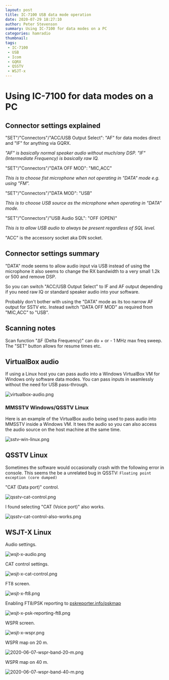 ```yaml
---
layout: post
title: IC-7100 USB data mode operation
date: 2020-07-29 18:27:10
author: Peter Stevenson
summary: Using IC-7100 for data modes on a PC
categories: hamradio
thumbnail:
tags:
 - IC-7100
 - USB
 - Icom
 - GQRX
 - QSSTV
 - WSJT-x
---
```


# Using IC-7100 for data modes on a PC

## Connector settings explained

"SET"/"Connectors"/"ACC/USB Output Select": "AF" for data modes direct and "IF" for anything via GQRX. 

_"AF" is basically normal speaker audio without much/any DSP. "IF" (Intermediate Frequency) is basically raw IQ._

"SET"/"Connectors"/"DATA OFF MOD": "MIC,ACC"

_This is to choose fist microphone when not operating in "DATA" mode e.g. using "FM"._

"SET"/"Connectors"/"DATA MOD": "USB"

_This is to choose USB source as the microphone when operating in "DATA" mode._

"SET"/"Connectors"/"USB Audio SQL": "OFF (OPEN)" 

_This is to allow USB audio to always be present regardless of SQL level._

"ACC" is the accessory socket aka DIN socket.

## Connector settings summary

"DATA" mode seems to allow audio input via USB instead of using the microphone it also seems to change the RX bandwidth to a very small 1.2k or 500 and remove DSP.

So you can switch "ACC/USB Output Select" to IF and AF output depending if you need raw IQ or standard speaker audio into your software.

Probably don't bother with using the "DATA" mode as its too narrow AF output for SSTV etc. Instead switch "DATA OFF MOD" as required from "MIC,ACC" to "USB".

## Scanning notes

Scan function "ΔF (Delta Frequency)" can do + or - 1 MHz max freq sweep. The "SET" button allows for resume times etc.

## VirtualBox audio

If using a Linux host you can pass audio into a Windows VirtualBox VM for Windows only software data modes. You can pass inputs in seamlessly without the need for USB pass-through.

![virtualbox-audio.png](/blog/assets/2020-07-29/virtualbox-audio.png)

### MMSSTV Windows/QSSTV Linux

Here is an example of the VirtualBox audio being used to pass audio into MMSSTV inside a Windows VM. It tees the audio so you can also access the audio source on the host machine at the same time.

![sstv-win-linux.png](/blog/assets/2020-07-29/sstv-win-linux.png)

## QSSTV Linux

Sometimes the software would occasionally crash with the following error in console. This seems the be a unrelated bug in QSSTV: `Floating point exception (core dumped)`

"CAT (Data port)" control.

![qsstv-cat-control.png](/blog/assets/2020-07-29/qsstv-cat-control.png)

I found selecting "CAT (Voice port)" also works.

![qsstv-cat-control-also-works.png](/blog/assets/2020-07-29/qsstv-cat-control-also-works.png)

## WSJT-X Linux

Audio settings.

![wsjt-x-audio.png](/blog/assets/2020-07-29/wsjt-x-audio.png)

CAT control settings.

![wsjt-x-cat-control.png](/blog/assets/2020-07-29/wsjt-x-cat-control.png)

FT8 screen.

![wsjt-x-ft8.png](/blog/assets/2020-07-29/wsjt-x-ft8.png)

Enabling FT8/PSK reporting to [pskreporter.info/pskmap](https://www.pskreporter.info/pskmap.html)

![wsjt-x-psk-reporting-ft8.png](/blog/assets/2020-07-29/wsjt-x-psk-reporting-ft8.png)

WSPR screen.

![wsjt-x-wspr.png](/blog/assets/2020-07-29/wsjt-x-wspr.png)

WSPR map on 20 m.

![2020-06-07-wspr-band-20-m.png](/blog/assets/2020-07-29/2020-06-07-wspr-band-20-m.png)

WSPR map on 40 m.

![2020-06-07-wspr-band-40-m.png](/blog/assets/2020-07-29/2020-06-07-wspr-band-40-m.png)